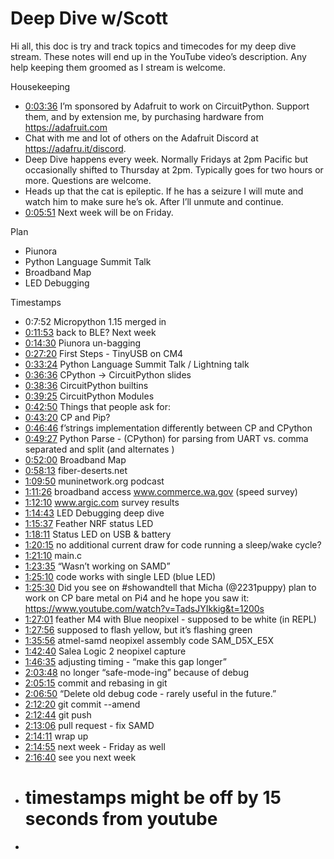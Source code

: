 # Deep Dive w/Scott


Hi all, this doc is try and track topics and timecodes for my deep dive stream. These notes will end up in the YouTube video’s description. Any help keeping them groomed as I stream is welcome.


Housekeeping
* [0:03:36](https://www.youtube.com/watch?v=VIDEO_2021_05_14&t=216) I’m sponsored by Adafruit to work on CircuitPython. Support them, and by extension me, by purchasing hardware from https://adafruit.com
* Chat with me and lot of others on the Adafruit Discord at https://adafru.it/discord.
* Deep Dive happens every week. Normally Fridays at 2pm Pacific but occasionally shifted to Thursday at 2pm. Typically goes for two hours or more. Questions are welcome.
* Heads up that the cat is epileptic. If he has a seizure I will mute and watch him to make sure he’s ok. After I’ll unmute and continue.
* [0:05:51](https://www.youtube.com/watch?v=VIDEO_2021_05_14&t=351) Next week will be on Friday.


Plan
* Piunora
* Python Language Summit Talk
* Broadband Map
* LED Debugging


Timestamps
* 0:7:52 Micropython 1.15 merged in
* [0:11:53](https://www.youtube.com/watch?v=VIDEO_2021_05_14&t=713) back to BLE? Next week
* [0:14:30](https://www.youtube.com/watch?v=VIDEO_2021_05_14&t=870) Piunora un-bagging
* [0:27:20](https://www.youtube.com/watch?v=VIDEO_2021_05_14&t=1640) First Steps - TinyUSB on CM4
* [0:33:24](https://www.youtube.com/watch?v=VIDEO_2021_05_14&t=2004) Python Language Summit Talk / Lightning talk
* [0:36:36](https://www.youtube.com/watch?v=VIDEO_2021_05_14&t=2196) CPython -> CircuitPython slides
* [0:38:36](https://www.youtube.com/watch?v=VIDEO_2021_05_14&t=2316) CircuitPython builtins
* [0:39:25](https://www.youtube.com/watch?v=VIDEO_2021_05_14&t=2365) CircuitPython Modules
* [0:42:50](https://www.youtube.com/watch?v=VIDEO_2021_05_14&t=2570) Things that people ask for:
* [0:43:20](https://www.youtube.com/watch?v=VIDEO_2021_05_14&t=2600) CP and Pip?
* [0:46:46](https://www.youtube.com/watch?v=VIDEO_2021_05_14&t=2806) f’strings implementation differently between CP and CPython
* [0:49:27](https://www.youtube.com/watch?v=VIDEO_2021_05_14&t=2967) Python Parse - (CPython) for parsing from UART vs. comma separated and split (and alternates )
* [0:52:00](https://www.youtube.com/watch?v=VIDEO_2021_05_14&t=3120) Broadband Map
* [0:58:13](https://www.youtube.com/watch?v=VIDEO_2021_05_14&t=3493) fiber-deserts.net
* [1:09:50](https://www.youtube.com/watch?v=VIDEO_2021_05_14&t=4190) muninetwork.org podcast
* [1:11:26](https://www.youtube.com/watch?v=VIDEO_2021_05_14&t=4286) broadband access  www.commerce.wa.gov (speed survey)
* [1:12:10](https://www.youtube.com/watch?v=VIDEO_2021_05_14&t=4330) www.argic.com survey results
* [1:14:43](https://www.youtube.com/watch?v=VIDEO_2021_05_14&t=4483) LED Debugging deep dive
* [1:15:37](https://www.youtube.com/watch?v=VIDEO_2021_05_14&t=4537) Feather NRF status LED
* [1:18:11](https://www.youtube.com/watch?v=VIDEO_2021_05_14&t=4691) Status LED on USB & battery
* [1:20:15](https://www.youtube.com/watch?v=VIDEO_2021_05_14&t=4815)  no additional current draw for code running a sleep/wake cycle?
* [1:21:10](https://www.youtube.com/watch?v=VIDEO_2021_05_14&t=4870) main.c
* [1:23:35](https://www.youtube.com/watch?v=VIDEO_2021_05_14&t=5015) “Wasn’t working on SAMD”
* [1:25:10](https://www.youtube.com/watch?v=VIDEO_2021_05_14&t=5110) code works with single LED (blue LED)
* [1:25:30](https://www.youtube.com/watch?v=VIDEO_2021_05_14&t=5130) Did you see on #showandtell that Micha (@2231puppy) plan to work on CP bare metal on Pi4 and he hope you saw it: https://www.youtube.com/watch?v=TadsJYIkkig&t=1200s
* [1:27:01](https://www.youtube.com/watch?v=VIDEO_2021_05_14&t=5221) feather M4 with Blue neopixel - supposed to be white (in REPL)
* [1:27:56](https://www.youtube.com/watch?v=VIDEO_2021_05_14&t=5276) supposed to flash yellow, but it’s flashing green
* [1:35:56](https://www.youtube.com/watch?v=VIDEO_2021_05_14&t=5756) atmel-samd neopixel assembly code SAM_D5X_E5X
* [1:42:40](https://www.youtube.com/watch?v=VIDEO_2021_05_14&t=6160) Salea Logic 2 neopixel capture
* [1:46:35](https://www.youtube.com/watch?v=VIDEO_2021_05_14&t=6395) adjusting timing - “make this gap longer”
* [2:03:48](https://www.youtube.com/watch?v=VIDEO_2021_05_14&t=7428) no longer “safe-mode-ing” because of debug
* [2:05:15](https://www.youtube.com/watch?v=VIDEO_2021_05_14&t=7515) commit and rebasing in git
* [2:06:50](https://www.youtube.com/watch?v=VIDEO_2021_05_14&t=7610) “Delete old debug code - rarely useful in the future.”
* [2:12:20](https://www.youtube.com/watch?v=VIDEO_2021_05_14&t=7940) git commit --amend
* [2:12:44](https://www.youtube.com/watch?v=VIDEO_2021_05_14&t=7964) git push
* [2:13:06](https://www.youtube.com/watch?v=VIDEO_2021_05_14&t=7986) pull request - fix SAMD
* [2:14:11](https://www.youtube.com/watch?v=VIDEO_2021_05_14&t=8051) wrap up
* [2:14:55](https://www.youtube.com/watch?v=VIDEO_2021_05_14&t=8095) next week - Friday as well
* [2:16:40](https://www.youtube.com/watch?v=VIDEO_2021_05_14&t=8200) see you next week
* # timestamps might be off by 15 seconds from youtube
*
